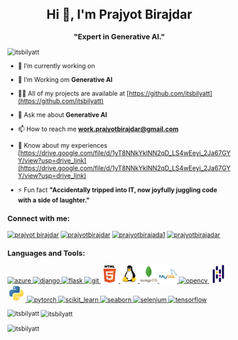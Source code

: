 
<h1 align="center">Hi 👋, I'm Prajyot Birajdar</h1>
<h3 align="center">"Expert in Generative AI."</h3>

<p align="left"> <img src="https://komarev.com/ghpvc/?username=itsbilyatt&label=Profile%20views&color=0e75b6&style=flat" alt="itsbilyatt" /> </p>

- 🔭 I’m currently working on 

- 🌱 I’m Working om **Generative AI**

- 👨‍💻 All of my projects are available at [https://github.com/itsbilyatt](https://github.com/itsbilyatt)

- 💬 Ask me about **Generative AI**

- 📫 How to reach me **work.prajyotbirajdar@gmail.com**

- 📄 Know about my experiences [https://drive.google.com/file/d/1yT8NNkYklNN2qD_LS4wEeyi_2Ja67GYY/view?usp=drive_link](https://drive.google.com/file/d/1yT8NNkYklNN2qD_LS4wEeyi_2Ja67GYY/view?usp=drive_link)

- ⚡ Fun fact **"Accidentally tripped into IT, now joyfully juggling code with a side of laughter."**

<h3 align="left">Connect with me:</h3>
<p align="left">
<a href="https://linkedin.com/in/prajyot birajdar" target="blank"><img align="center" src="https://raw.githubusercontent.com/rahuldkjain/github-profile-readme-generator/master/src/images/icons/Social/linked-in-alt.svg" alt="prajyot birajdar" height="30" width="40" /></a>
<a href="https://kaggle.com/prajyotbirajdar" target="blank"><img align="center" src="https://raw.githubusercontent.com/rahuldkjain/github-profile-readme-generator/master/src/images/icons/Social/kaggle.svg" alt="prajyotbirajdar" height="30" width="40" /></a>
<a href="https://www.hackerrank.com/prajyotbirajada1" target="blank"><img align="center" src="https://raw.githubusercontent.com/rahuldkjain/github-profile-readme-generator/master/src/images/icons/Social/hackerrank.svg" alt="prajyotbirajada1" height="30" width="40" /></a>
<a href="https://www.leetcode.com/prajyotbirajadar" target="blank"><img align="center" src="https://raw.githubusercontent.com/rahuldkjain/github-profile-readme-generator/master/src/images/icons/Social/leet-code.svg" alt="prajyotbirajadar" height="30" width="40" /></a>
</p>

<h3 align="left">Languages and Tools:</h3>
<p align="left"> <a href="https://azure.microsoft.com/en-in/" target="_blank" rel="noreferrer"> <img src="https://www.vectorlogo.zone/logos/microsoft_azure/microsoft_azure-icon.svg" alt="azure" width="40" height="40"/> </a> <a href="https://www.djangoproject.com/" target="_blank" rel="noreferrer"> <img src="https://cdn.worldvectorlogo.com/logos/django.svg" alt="django" width="40" height="40"/> </a> <a href="https://flask.palletsprojects.com/" target="_blank" rel="noreferrer"> <img src="https://www.vectorlogo.zone/logos/pocoo_flask/pocoo_flask-icon.svg" alt="flask" width="40" height="40"/> </a> <a href="https://git-scm.com/" target="_blank" rel="noreferrer"> <img src="https://www.vectorlogo.zone/logos/git-scm/git-scm-icon.svg" alt="git" width="40" height="40"/> </a> <a href="https://www.w3.org/html/" target="_blank" rel="noreferrer"> <img src="https://raw.githubusercontent.com/devicons/devicon/master/icons/html5/html5-original-wordmark.svg" alt="html5" width="40" height="40"/> </a> <a href="https://www.linux.org/" target="_blank" rel="noreferrer"> <img src="https://raw.githubusercontent.com/devicons/devicon/master/icons/linux/linux-original.svg" alt="linux" width="40" height="40"/> </a> <a href="https://www.mongodb.com/" target="_blank" rel="noreferrer"> <img src="https://raw.githubusercontent.com/devicons/devicon/master/icons/mongodb/mongodb-original-wordmark.svg" alt="mongodb" width="40" height="40"/> </a> <a href="https://www.mysql.com/" target="_blank" rel="noreferrer"> <img src="https://raw.githubusercontent.com/devicons/devicon/master/icons/mysql/mysql-original-wordmark.svg" alt="mysql" width="40" height="40"/> </a> <a href="https://opencv.org/" target="_blank" rel="noreferrer"> <img src="https://www.vectorlogo.zone/logos/opencv/opencv-icon.svg" alt="opencv" width="40" height="40"/> </a> <a href="https://pandas.pydata.org/" target="_blank" rel="noreferrer"> <img src="https://raw.githubusercontent.com/devicons/devicon/2ae2a900d2f041da66e950e4d48052658d850630/icons/pandas/pandas-original.svg" alt="pandas" width="40" height="40"/> </a> <a href="https://www.python.org" target="_blank" rel="noreferrer"> <img src="https://raw.githubusercontent.com/devicons/devicon/master/icons/python/python-original.svg" alt="python" width="40" height="40"/> </a> <a href="https://pytorch.org/" target="_blank" rel="noreferrer"> <img src="https://www.vectorlogo.zone/logos/pytorch/pytorch-icon.svg" alt="pytorch" width="40" height="40"/> </a> <a href="https://scikit-learn.org/" target="_blank" rel="noreferrer"> <img src="https://upload.wikimedia.org/wikipedia/commons/0/05/Scikit_learn_logo_small.svg" alt="scikit_learn" width="40" height="40"/> </a> <a href="https://seaborn.pydata.org/" target="_blank" rel="noreferrer"> <img src="https://seaborn.pydata.org/_images/logo-mark-lightbg.svg" alt="seaborn" width="40" height="40"/> </a> <a href="https://www.selenium.dev" target="_blank" rel="noreferrer"> <img src="https://raw.githubusercontent.com/detain/svg-logos/780f25886640cef088af994181646db2f6b1a3f8/svg/selenium-logo.svg" alt="selenium" width="40" height="40"/> </a> <a href="https://www.tensorflow.org" target="_blank" rel="noreferrer"> <img src="https://www.vectorlogo.zone/logos/tensorflow/tensorflow-icon.svg" alt="tensorflow" width="40" height="40"/> </a> </p>

<p><img align="left" src="https://github-readme-stats.vercel.app/api/top-langs?username=itsbilyatt&show_icons=true&locale=en&layout=compact" alt="itsbilyatt" /></p>

<p>&nbsp;<img align="center" src="https://github-readme-stats.vercel.app/api?username=itsbilyatt&show_icons=true&locale=en" alt="itsbilyatt" /></p>

<p><img align="center" src="https://github-readme-streak-stats.herokuapp.com/?user=itsbilyatt&" alt="itsbilyatt" /></p>
